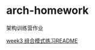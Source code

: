# arch-homework
架构训练营作业

[week3 组合模式练习README](main/java/com/prayerlaputa/week3/composite/README.md)

